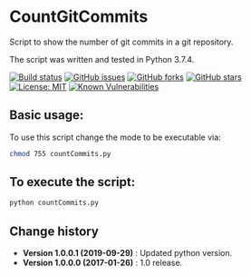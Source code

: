 CountGitCommits
====================================

Script to show the number of git commits in a git repository.

The script was written and tested in Python 3.7.4.

[![Build status](https://ci.appveyor.com/api/projects/status/qncsj3jskj666hya?svg=true)](https://ci.appveyor.com/project/SeppPenner/countgitcommits-i1phx)
[![GitHub issues](https://img.shields.io/github/issues/SeppPenner/CountGitCommits.svg)](https://github.com/SeppPenner/CountGitCommits/issues)
[![GitHub forks](https://img.shields.io/github/forks/SeppPenner/CountGitCommits.svg)](https://github.com/SeppPenner/CountGitCommits/network)
[![GitHub stars](https://img.shields.io/github/stars/SeppPenner/CountGitCommits.svg)](https://github.com/SeppPenner/CountGitCommits/stargazers)
[![License: MIT](https://img.shields.io/badge/License-MIT-blue.svg)](https://raw.githubusercontent.com/SeppPenner/CountGitCommits/master/License.txt)
[![Known Vulnerabilities](https://snyk.io/test/github/SeppPenner/CountGitCommits/badge.svg)](https://snyk.io/test/github/SeppPenner/CountGitCommits) 

## Basic usage:
To use this script change the mode to be executable via:
```bash
chmod 755 countCommits.py
```

## To execute the script:
```python
python countCommits.py
```

Change history
--------------

* **Version 1.0.0.1 (2019-09-29)** : Updated python version.
* **Version 1.0.0.0 (2017-01-26)** : 1.0 release.

